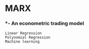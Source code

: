 # MARX
### *- An econometric trading model

```
Linear Regression
Polynomial Regression
Machine learning 
```
